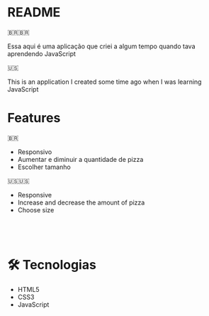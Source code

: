 # README

🇧🇷🇧🇷
<p>Essa aqui é uma aplicação que criei a algum tempo quando tava aprendendo JavaScript</p>

:us:
<p>This is an application I created some time ago when I was learning JavaScript</p>

<h1>Features</h1>

:brazil:
- Responsivo
- Aumentar e diminuir a quantidade de pizza
- Escolher tamanho

🇺🇸🇺🇸
- Responsive
- Increase and decrease the amount of pizza
- Choose size

#
<img alt="" title="" src="desktop.gif" />
<img alt="" title="" src="mobile.gif" />

<br>

# 🛠 Tecnologias
- HTML5
- CSS3
- JavaScript
